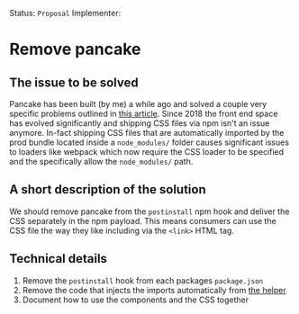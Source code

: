 Status: `Proposal`
Implementer:

# Remove pancake

## The issue to be solved

Pancake has been built (by me) a while ago and solved a couple very specific problems outlined in [this article](https://medium.com/dailyjs/npm-and-the-front-end-950c79fc22ce).
Since 2018 the front end space has evolved significantly and shipping CSS files via npm isn't an issue anymore.
In-fact shipping CSS files that are automatically imported by the prod bundle located inside a `node_modules/` folder causes significant issues to loaders like webpack which now require the CSS loader to be specified and the specifically allow the `node_modules/` path.

## A short description of the solution

We should remove pancake from the `postinstall` npm hook and deliver the CSS separately in the npm payload.
This means consumers can use the CSS file the way they like including via the `<link>` HTML tag.

## Technical details

1. Remove the `postinstall` hook from each packages `package.json`
2. Remove the code that injects the imports automatically from [the helper](https://github.com/designsystemau/design-system-components/blob/master/scripts/helper.js#L432)
3. Document how to use the components and the CSS together
